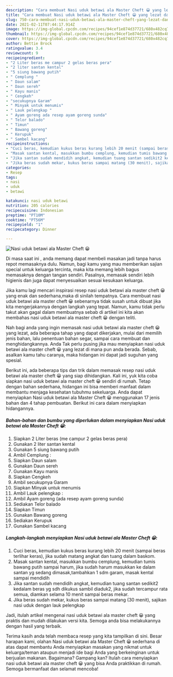 ```yaml
---
description: "Cara membuat Nasi uduk betawi ala Master Cheft 😀 yang lezat dan Mudah Dibuat"
title: "Cara membuat Nasi uduk betawi ala Master Cheft 😀 yang lezat dan Mudah Dibuat"
slug: 750-cara-membuat-nasi-uduk-betawi-ala-master-cheft-yang-lezat-dan-mudah-dibuat
date: 2021-02-11T07:44:17.914Z
image: https://img-global.cpcdn.com/recipes/94cef1e874d37721/680x482cq70/nasi-uduk-betawi-ala-master-cheft-😀-foto-resep-utama.jpg
thumbnail: https://img-global.cpcdn.com/recipes/94cef1e874d37721/680x482cq70/nasi-uduk-betawi-ala-master-cheft-😀-foto-resep-utama.jpg
cover: https://img-global.cpcdn.com/recipes/94cef1e874d37721/680x482cq70/nasi-uduk-betawi-ala-master-cheft-😀-foto-resep-utama.jpg
author: Bettie Brock
ratingvalue: 3.4
reviewcount: 9
recipeingredient:
- "2 Liter beras me campur 2 gelas beras pera"
- "2 liter santan kental"
- "5 siung bawang putih"
- " Cemplung "
- " Daun salam"
- " Daun sereh"
- " Kayu manis"
- " Cengkeh"
- "secukupnya Garam"
- " Minyak untuk menumis"
- " Lauk pelengkap "
- " Ayam goreng ada resep ayam goreng sunda"
- " Telor balado"
- " Timun"
- " Bawang goreng"
- " Kerupuk"
- " Sambel kacang"
recipeinstructions:
- "Cuci beras, kemudian kukus beras kurang lebih 20 menit (sampai beras terlihar keras), jika sudah matang angkat dan tuang dalam baskom."
- "Masak santan kental, masukkan bumbu cemplung, kemudian tumis bawang putih sampai harum, jika sudah harum masukkan ke dalam santan yg sedang dimasak,tambahkan 1 sdm garam, masak kental sampai mendidih"
- "Jika santan sudah mendidih angkat, kemudian tuang santan sedikit2 kedalam beras yg sdh dikukus sambil diaduk2, jika sudah tercampur rata semua, diamkan selama 10 menit sampai beras mekar."
- "Jika beras sudah mekar, kukus beras sampai matang (30 menit), sajikan nasi uduk dengan lauk pelengkap"
categories:
- Resep
tags:
- nasi
- uduk
- betawi

katakunci: nasi uduk betawi 
nutrition: 205 calories
recipecuisine: Indonesian
preptime: "PT10M"
cooktime: "PT56M"
recipeyield: "1"
recipecategory: Dinner

---
```



![Nasi uduk betawi ala Master Cheft 😀](https://img-global.cpcdn.com/recipes/94cef1e874d37721/680x482cq70/nasi-uduk-betawi-ala-master-cheft-😀-foto-resep-utama.jpg)

Di masa  saat ini , anda memang dapat membeli masakan jadi tanpa harus repot memasaknya dulu. Namun, bagi kamu yang mau memberikan sajian special untuk keluarga tercinta, maka kita memang lebih bagus memasaknya dengan tangan sendiri. Pasalnya, memasak sendiri lebih higienis dan juga dapat menyesuaikan sesuai kesukaan keluarga.

Jika kamu lagi mencari inspirasi resep nasi uduk betawi ala master cheft 😀 yang enak dan sederhana,maka di sinilah tempatnya. Cara membuat nasi uduk betawi ala master cheft 😀  sebenarnya tidak susah untuk dibuat jika kita mengerjakannya dengan langkah yang tepat. Namun, kamu tidak perlu takut akan gagal dalam membuatnya 
sebab di artikel ini kita akan membahas nasi uduk betawi ala master cheft 😀 dengan teliti.  



Nah bagi anda yang ingin memasak nasi uduk betawi ala master cheft 😀 yang lezat, ada beberapa tahap yang dapat dikerjakan, mulai dari memilih jenis bahan, lalu penentuan bahan segar, sampai cara membuat dan menghidangkannya. Anda Tak perlu pusing jika mau menyiapkan nasi uduk betawi ala master cheft 😀 yang lezat di mana pun anda berada. Sebab, asalkan kamu  tahu caranya, maka hidangan ini dapat jadi suguhan yang spesial.

Berikut ini, ada beberapa tips dan trik dalam memasak resep nasi uduk betawi ala master cheft 😀 yang siap dihidangkan. Kali ini, yuk kita coba siapkan nasi uduk betawi ala master cheft 😀 sendiri di rumah. Tetap dengan bahan sederhana, hidangan ini bisa memberi manfaat dalam membantu menjaga kesehatan tubuhmu sekeluarga. Anda dapat menyiapkan Nasi uduk betawi ala Master Cheft 😀 menggunakan 17 jenis bahan dan 4 tahap pembuatan. Berikut ini cara dalam menyiapkan hidangannya.

<!--inarticleads1-->

##### Bahan-bahan dan bumbu yang diperlukan dalam menyiapkan Nasi uduk betawi ala Master Cheft 😀:

1. Siapkan 2 Liter beras (me campur 2 gelas beras pera)
1. Gunakan 2 liter santan kental
1. Gunakan 5 siung bawang putih
1. Ambil  Cemplung :
1. Siapkan  Daun salam
1. Gunakan  Daun sereh
1. Gunakan  Kayu manis
1. Siapkan  Cengkeh
1. Ambil secukupnya Garam
1. Siapkan  Minyak untuk menumis
1. Ambil  Lauk pelengkap :
1. Ambil  Ayam goreng (ada resep ayam goreng sunda)
1. Sediakan  Telor balado
1. Siapkan  Timun
1. Gunakan  Bawang goreng
1. Sediakan  Kerupuk
1. Gunakan  Sambel kacang




<!--inarticleads2-->

##### Langkah-langkah menyiapkan Nasi uduk betawi ala Master Cheft 😀:

1. Cuci beras, kemudian kukus beras kurang lebih 20 menit (sampai beras terlihar keras), jika sudah matang angkat dan tuang dalam baskom.
1. Masak santan kental, masukkan bumbu cemplung, kemudian tumis bawang putih sampai harum, jika sudah harum masukkan ke dalam santan yg sedang dimasak,tambahkan 1 sdm garam, masak kental sampai mendidih
1. Jika santan sudah mendidih angkat, kemudian tuang santan sedikit2 kedalam beras yg sdh dikukus sambil diaduk2, jika sudah tercampur rata semua, diamkan selama 10 menit sampai beras mekar.
1. Jika beras sudah mekar, kukus beras sampai matang (30 menit), sajikan nasi uduk dengan lauk pelengkap




Jadi, itulah artikel mengenai  nasi uduk betawi ala master cheft 😀  yang praktis dan mudah dilakukan versi kita. Semoga anda bisa melakukannya dengan hasil yang terbaik. 

Terima kasih anda telah membaca resep yang kita tampilkan di sini. Besar harapan kami, olahan  Nasi uduk betawi ala Master Cheft 😀 sederhana di atas dapat membantu Anda menyiapkan masakan yang nikmat untuk keluarga/teman ataupun menjadi ide bagi Anda yang berkeinginan untuk berjualan makanan. Bagaimana? Gampang kan? Itulah cara menyiapkan nasi uduk betawi ala master cheft 😀 yang bisa Anda praktikkan di rumah. Semoga bermanfaat dan selamat mencoba!

